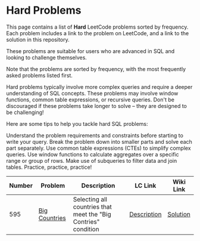# Hard Problems

This page contains a list of **Hard** LeetCode problems sorted by frequency. Each problem includes a link to the problem on LeetCode, and a link to the solution in this repository.

These problems are suitable for users who are advanced in SQL and looking to challenge themselves.

Note that the problems are sorted by frequency, with the most frequently asked problems listed first. 

Hard problems typically involve more complex queries and require a deeper understanding of SQL concepts. These problems may involve window functions, common table expressions, or recursive queries. Don't be discouraged if these problems take longer to solve – they are designed to be challenging!

Here are some tips to help you tackle hard SQL problems:

Understand the problem requirements and constraints before starting to write your query.
Break the problem down into smaller parts and solve each part separately.
Use common table expressions (CTEs) to simplify complex queries.
Use window functions to calculate aggregates over a specific range or group of rows.
Make use of subqueries to filter data and join tables.
Practice, practice, practice!

| Number    | Problem | Description | LC Link | Wiki Link |
| -------- | -------- | -------- | -------- | -------- |
| 595 | [Big Countries](../problems/bigCountries.md) | Selecting all countries that meet the "Big Contries" condition | [Description](https://leetcode.com/problems/big-countries/) | [Solution](../problems/bigCountries.md) |